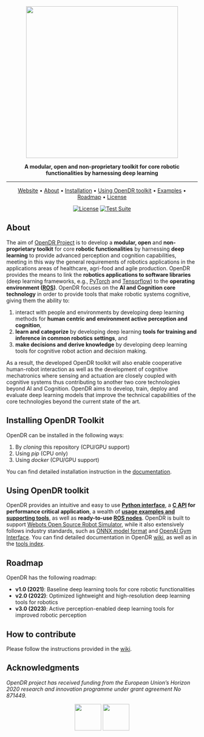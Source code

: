 <div align="center">

<img src="docs/reference/images/opendr_logo.png" width="400px">

**A modular, open and non-proprietary toolkit for core robotic functionalities by harnessing deep learning**
______________________________________________________________________

<p align="center">
  <a href="https://www.opendr.eu/">Website</a> •
  <a href="#about">About</a> •
  <a href="docs/reference/installation.md">Installation</a> •
  <a href="#using-opendr-toolkit">Using OpenDR toolkit</a> •
  <a href="projects">Examples</a> •
  <a href="#roadmap">Roadmap</a> •
  <a href="LICENSE">License</a>
</p>

[![License](https://img.shields.io/badge/License-Apache_2.0-blue.svg)](https://opensource.org/licenses/Apache-2.0)
[![Test Suite](https://github.com/opendr-eu/opendr/actions/workflows/tests_suite.yml/badge.svg)](https://github.com/opendr-eu/opendr/actions/workflows/tests_suite.yml)
</div>

## About

The aim of [OpenDR Project](https://opendr.eu) is to develop a **modular, open** and **non-proprietary toolkit** for core **robotic functionalities** by harnessing **deep learning** to provide advanced perception and cognition capabilities, meeting in this way the general requirements of robotics applications in the applications areas of healthcare, agri-food and agile production.
OpenDR provides the means to link the **robotics applications to software libraries** (deep learning frameworks, e.g., [PyTorch](https://pytorch.org/) and [Tensorflow](https://www.tensorflow.org/)) to the **operating environment ([ROS](https://www.ros.org/))**.
OpenDR focuses on the **AI and Cognition core technology** in order to provide tools that make robotic systems cognitive, giving them the ability to:
1. interact with people and environments by developing deep learning methods for **human centric and environment active perception and cognition**,
2. **learn and categorize** by developing deep learning **tools for training and inference in common robotics settings**, and
3. **make decisions and derive knowledge** by developing deep learning tools for cognitive robot action and decision making.

As a result, the developed OpenDR toolkit will also enable cooperative human-robot interaction as well as the development of cognitive mechatronics where sensing and actuation are closely coupled with cognitive systems thus contributing to another two core technologies beyond AI and Cognition.
OpenDR aims to develop, train, deploy and evaluate deep learning models that improve the technical capabilities of the core technologies beyond the current state of the art.

## Installing OpenDR Toolkit

OpenDR can be installed in the following ways:
1. By *cloning* this repository (CPU/GPU support)
2. Using *pip* (CPU only)
3. Using *docker* (CPU/GPU support)

You can find detailed installation instruction in the [documentation](docs/reference/installation.md).

## Using OpenDR toolkit
OpenDR provides an intuitive and easy to use **[Python interface](src/opendr)**, a **[C API](src/c_api) for performance critical application**, a wealth of **[usage examples and supporting tools](projects)**, as well as **ready-to-use [ROS nodes](projects/opendr_ws)**.
OpenDR is built to support [Webots Open Source Robot Simulator](https://cyberbotics.com/), while it also extensively follows industry standards, such as [ONNX model format](https://onnx.ai/) and [OpenAI Gym Interface](https://gym.openai.com/).
You can find detailed documentation in OpenDR [wiki](https://github.com/tasostefas/opendr_internal/wiki), as well as in the [tools index](docs/reference/index.md).

## Roadmap
OpenDR has the following roadmap:
- **v1.0 (2021)**: Baseline deep learning tools for core robotic functionalities
- **v2.0 (2022)**: Optimized lightweight and high-resolution deep learning tools for robotics
- **v3.0 (2023)**: Active perception-enabled deep learning tools for improved robotic perception

## How to contribute
Please follow the instructions provided in the [wiki](https://github.com/tasostefas/opendr_internal/wiki).


## Acknowledgments
*OpenDR project has received funding from the European Union’s Horizon 2020 research and innovation programme under grant agreement No 871449.*
<div align="center">
<img src="https://user-images.githubusercontent.com/16520105/123549590-6a9f4b00-d772-11eb-998a-ed4c70133617.png" height="70"> <img src="https://user-images.githubusercontent.com/16520105/123549536-31ff7180-d772-11eb-9c81-6cc98b7d2e1e.png" height="70">
</div>
